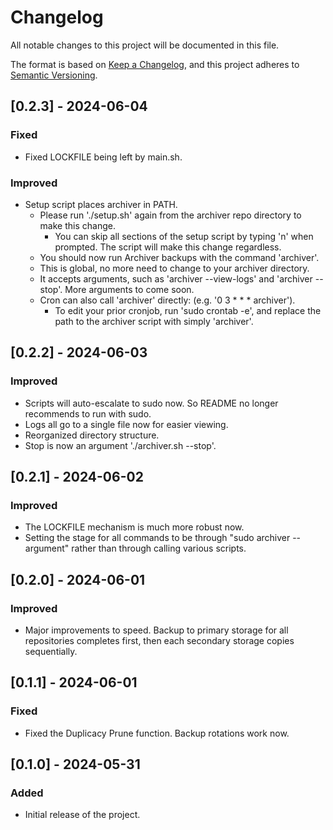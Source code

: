 # Changelog

All notable changes to this project will be documented in this file.

The format is based on [Keep a Changelog](https://keepachangelog.com/en/1.0.0/), and this project adheres to [Semantic Versioning](https://semver.org/spec/v2.0.0.html).

## [0.2.3] - 2024-06-04
### Fixed
- Fixed LOCKFILE being left by main.sh.

### Improved
- Setup script places archiver in PATH.
  - Please run './setup.sh' again from the archiver repo directory to make this change.
    - You can skip all sections of the setup script by typing 'n' when prompted. The script will make this change regardless.
  - You should now run Archiver backups with the command 'archiver'.
  - This is global, no more need to change to your archiver directory.
  - It accepts arguments, such as 'archiver --view-logs' and 'archiver --stop'. More arguments to come soon.
  - Cron can also call 'archiver' directly: (e.g. '0 3 * * * archiver').
    - To edit your prior cronjob, run 'sudo crontab -e', and replace the path to the archiver script with simply 'archiver'.

## [0.2.2] - 2024-06-03
### Improved
- Scripts will auto-escalate to sudo now. So README no longer recommends to run with sudo.
- Logs all go to a single file now for easier viewing.
- Reorganized directory structure.
- Stop is now an argument './archiver.sh --stop'.

## [0.2.1] - 2024-06-02
### Improved
- The LOCKFILE mechanism is much more robust now.
- Setting the stage for all commands to be through "sudo archiver --argument" rather than through calling various scripts.

## [0.2.0] - 2024-06-01
### Improved
- Major improvements to speed. Backup to primary storage for all repositories completes first, then each secondary storage copies sequentially.

## [0.1.1] - 2024-06-01
### Fixed
- Fixed the Duplicacy Prune function. Backup rotations work now.

## [0.1.0] - 2024-05-31
### Added
- Initial release of the project.
